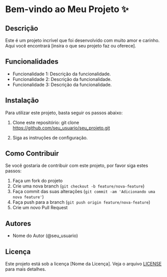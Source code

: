 # Bem-vindo ao Meu Projeto ✨

## Descrição
Este é um projeto incrível que foi desenvolvido com muito amor e carinho. Aqui você encontrará [insira o que seu projeto faz ou oferece].

## Funcionalidades
- Funcionalidade 1: Descrição da funcionalidade.
- Funcionalidade 2: Descrição da funcionalidade.
- Funcionalidade 3: Descrição da funcionalidade.

## Instalação
Para utilizar este projeto, basta seguir os passos abaixo:

1. Clone este repositório:
git clone https://github.com/seu_usuario/seu_projeto.git

3. Siga as instruções de configuração.

## Como Contribuir
Se você gostaria de contribuir com este projeto, por favor siga estes passos:

1. Faça um fork do projeto
2. Crie uma nova branch (`git checkout -b feature/nova-feature`)
3. Faça commit das suas alterações (`git commit -am 'Adicionando uma nova feature'`)
4. Faça push para a branch (`git push origin feature/nova-feature`)
5. Crie um novo Pull Request

## Autores
- Nome do Autor (@seu_usuario)

## Licença
Este projeto está sob a licença [Nome da Licença]. Veja o arquivo [LICENSE](LICENSE) para mais detalhes.
